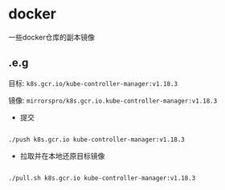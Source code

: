 # docker
一些docker仓库的副本镜像

## .e.g

目标: ```k8s.gcr.io/kube-controller-manager:v1.18.3```

镜像: ```mirrorspro/k8s.gcr.io.kube-controller-manager:v1.18.3```


* 提交

```bash

./push k8s.gcr.io kube-controller-manager:v1.18.3 

```            

* 拉取并在本地还原目标镜像

```bash

./pull.sh k8s.gcr.io kube-controller-manager:v1.18.3 

```